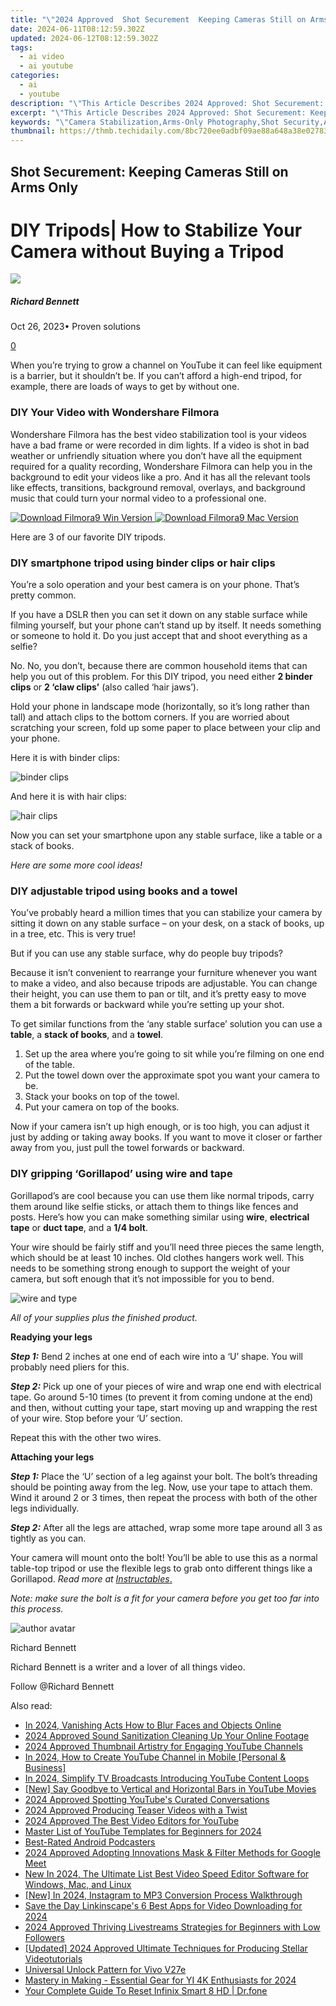```yaml
---
title: "\"2024 Approved  Shot Securement  Keeping Cameras Still on Arms Only\""
date: 2024-06-11T08:12:59.302Z
updated: 2024-06-12T08:12:59.302Z
tags:
  - ai video
  - ai youtube
categories:
  - ai
  - youtube
description: "\"This Article Describes 2024 Approved: Shot Securement: Keeping Cameras Still on Arms Only\""
excerpt: "\"This Article Describes 2024 Approved: Shot Securement: Keeping Cameras Still on Arms Only\""
keywords: "\"Camera Stabilization,Arms-Only Photography,Shot Security,Anti-Shake Techniques,Secure Cam Shooting,Steady Arm Photos,Optimal Image Capturing\""
thumbnail: https://thmb.techidaily.com/8bc720ee0adbf09ae88a648a38e027832e102c5d3884a2078035ea55eb60772c.jpg
---
```


## Shot Securement: Keeping Cameras Still on Arms Only

# DIY Tripods| How to Stabilize Your Camera without Buying a Tripod

![](https://images.wondershare.com/filmora/article-images/richard-bennett.jpg)

##### Richard Bennett

 Oct 26, 2023• Proven solutions

[0](#commentsBoxSeoTemplate)

When you’re trying to grow a channel on YouTube it can feel like equipment is a barrier, but it shouldn’t be. If you can’t afford a high-end tripod, for example, there are loads of ways to get by without one.

### DIY Your Video with Wondershare Filmora

Wondershare Filmora has the best video stabilization tool is your videos have a bad frame or were recorded in dim lights. If a video is shot in bad weather or unfriendly situation where you don’t have all the equipment required for a quality recording, Wondershare Filmora can help you in the background to edit your videos like a pro. And it has all the relevant tools like effects, transitions, background removal, overlays, and background music that could turn your normal video to a professional one.

[![Download Filmora9 Win Version](https://images.wondershare.com/filmora/guide/download-btn-win.jpg) ](https://tools.techidaily.com/wondershare/filmora/download/) [![Download Filmora9 Mac Version](https://images.wondershare.com/filmora/guide/download-btn-mac.jpg) ](https://tools.techidaily.com/wondershare/filmora/download/)

Here are 3 of our favorite DIY tripods.

### **DIY smartphone tripod using binder clips or hair clips**

You’re a solo operation and your best camera is on your phone. That’s pretty common.

If you have a DSLR then you can set it down on any stable surface while filming yourself, but your phone can’t stand up by itself. It needs something or someone to hold it. Do you just accept that and shoot everything as a selfie?

No. No, you don’t, because there are common household items that can help you out of this problem. For this DIY tripod, you need either **2 binder clips** or **2 ‘claw clips’** (also called ‘hair jaws’).

Hold your phone in landscape mode (horizontally, so it’s long rather than tall) and attach clips to the bottom corners. If you are worried about scratching your screen, fold up some paper to place between your clip and your phone.

Here it is with binder clips:

![binder clips](https://images.wondershare.com/filmora/article-images/binder-clips.jpg)

And here it is with hair clips:

![hair clips](https://images.wondershare.com/filmora/article-images/hair-clips.jpg)

Now you can set your smartphone upon any stable surface, like a table or a stack of books.

 _Here are some more cool ideas!_

### **DIY adjustable tripod using books and a towel**

You’ve probably heard a million times that you can stabilize your camera by sitting it down on any stable surface – on your desk, on a stack of books, up in a tree, etc. This is very true!

But if you can use any stable surface, why do people buy tripods?

Because it isn’t convenient to rearrange your furniture whenever you want to make a video, and also because tripods are adjustable. You can change their height, you can use them to pan or tilt, and it’s pretty easy to move them a bit forwards or backward while you’re setting up your shot.

To get similar functions from the ‘any stable surface’ solution you can use a **table**, a **stack of books**, and a **towel**.

1. Set up the area where you’re going to sit while you’re filming on one end of the table.
2. Put the towel down over the approximate spot you want your camera to be.
3. Stack your books on top of the towel.
4. Put your camera on top of the books.

Now if your camera isn’t up high enough, or is too high, you can adjust it just by adding or taking away books. If you want to move it closer or farther away from you, just pull the towel forwards or backward.

### **DIY gripping ‘Gorillapod’ using wire and tape**

Gorillapod’s are cool because you can use them like normal tripods, carry them around like selfie sticks, or attach them to things like fences and posts. Here’s how you can make something similar using **wire**, **electrical tape** or **duct tape**, and a **1/4 bolt**.

Your wire should be fairly stiff and you’ll need three pieces the same length, which should be at least 10 inches. Old clothes hangers work well. This needs to be something strong enough to support the weight of your camera, but soft enough that it’s not impossible for you to bend.

 ![wire and type](https://images.wondershare.com/filmora/article-images/wire-and-type.jpg)

_All of your supplies plus the finished product._

**Readying your legs**

**_Step 1:_** Bend 2 inches at one end of each wire into a ‘U’ shape. You will probably need pliers for this.

**_Step 2:_** Pick up one of your pieces of wire and wrap one end with electrical tape. Go around 5-10 times (to prevent it from coming undone at the end) and then, without cutting your tape, start moving up and wrapping the rest of your wire. Stop before your ‘U’ section.

Repeat this with the other two wires.

 **Attaching your legs**

_**Step 1:**_ Place the ‘U’ section of a leg against your bolt. The bolt’s threading should be pointing away from the leg. Now, use your tape to attach them. Wind it around 2 or 3 times, then repeat the process with both of the other legs individually.

_**Step 2:**_ After all the legs are attached, wrap some more tape around all 3 as tightly as you can.

 Your camera will mount onto the bolt! You’ll be able to use this as a normal table-top tripod or use the flexible legs to grab onto different things like a Gorillapod. _Read more at_ [_Instructables_.](http://www.instructables.com/id/Pocket-Tripod/)

_Note: make sure the bolt is a fit for your camera before you get too far into this process._

![author avatar](https://images.wondershare.com/filmora/article-images/richard-bennett.jpg)

Richard Bennett

Richard Bennett is a writer and a lover of all things video.

Follow @Richard Bennett

<span class="atpl-alsoreadstyle">Also read:</span>
<div><ul>
<li><a href="https://youtube-stream.techidaily.com/in-2024-vanishing-acts-how-to-blur-faces-and-objects-online/"><u>In 2024, Vanishing Acts  How to Blur Faces and Objects Online</u></a></li>
<li><a href="https://youtube-stream.techidaily.com/2024-approved-sound-sanitization-cleaning-up-your-online-footage/"><u>2024 Approved  Sound Sanitization  Cleaning Up Your Online Footage</u></a></li>
<li><a href="https://youtube-stream.techidaily.com/2024-approved-thumbnail-artistry-for-engaging-youtube-channels/"><u>2024 Approved  Thumbnail Artistry for Engaging YouTube Channels</u></a></li>
<li><a href="https://youtube-stream.techidaily.com/in-2024-how-to-create-youtube-channel-in-mobile-personal-and-business/"><u>In 2024, How to Create YouTube Channel in Mobile [Personal & Business]</u></a></li>
<li><a href="https://youtube-stream.techidaily.com/in-2024-simplify-tv-broadcasts-introducing-youtube-content-loops/"><u>In 2024, Simplify TV Broadcasts  Introducing YouTube Content Loops</u></a></li>
<li><a href="https://youtube-stream.techidaily.com/new-say-goodbye-to-vertical-and-horizontal-bars-in-youtube-movies/"><u>[New] Say Goodbye to Vertical and Horizontal Bars in YouTube Movies</u></a></li>
<li><a href="https://youtube-stream.techidaily.com/2024-approved-spotting-youtubes-curated-conversations/"><u>2024 Approved  Spotting YouTube's Curated Conversations</u></a></li>
<li><a href="https://youtube-stream.techidaily.com/2024-approved-producing-teaser-videos-with-a-twist/"><u>2024 Approved  Producing Teaser Videos with a Twist</u></a></li>
<li><a href="https://youtube-stream.techidaily.com/2024-approved-the-best-video-editors-for-youtube/"><u>2024 Approved  The Best Video Editors for YouTube</u></a></li>
<li><a href="https://youtube-stream.techidaily.com/master-list-of-youtube-templates-for-beginners-for-2024/"><u>Master List of YouTube Templates for Beginners for 2024</u></a></li>
<li><a href="https://extra-information.techidaily.com/best-rated-android-podcasters/"><u>Best-Rated Android Podcasters</u></a></li>
<li><a href="https://screen-sharing-recording.techidaily.com/2024-approved-adopting-innovations-mask-and-filter-methods-for-google-meet/"><u>2024 Approved  Adopting Innovations  Mask & Filter Methods for Google Meet</u></a></li>
<li><a href="https://ai-driven-video-production.techidaily.com/new-in-2024-the-ultimate-list-best-video-speed-editor-software-for-windows-mac-and-linux/"><u>New In 2024, The Ultimate List Best Video Speed Editor Software for Windows, Mac, and Linux</u></a></li>
<li><a href="https://instagram-video-files.techidaily.com/new-in-2024-instagram-to-mp3-conversion-process-walkthrough/"><u>[New] In 2024, Instagram to MP3 Conversion Process Walkthrough</u></a></li>
<li><a href="https://extra-approaches.techidaily.com/save-the-day-linkinscapes-6-best-apps-for-video-downloading-for-2024/"><u>Save the Day  Linkinscape's 6 Best Apps for Video Downloading for 2024</u></a></li>
<li><a href="https://some-tips.techidaily.com/2024-approved-thriving-livestreams-strategies-for-beginners-with-low-followers/"><u>2024 Approved  Thriving Livestreams  Strategies for Beginners with Low Followers</u></a></li>
<li><a href="https://desktop-recording.techidaily.com/updated-2024-approved-ultimate-techniques-for-producing-stellar-videotutorials/"><u>[Updated] 2024 Approved  Ultimate Techniques for Producing Stellar Videotutorials</u></a></li>
<li><a href="https://android-unlock.techidaily.com/universal-unlock-pattern-for-vivo-v27e-by-drfone-android/"><u>Universal Unlock Pattern for Vivo V27e</u></a></li>
<li><a href="https://extra-skills.techidaily.com/mastery-in-making-essential-gear-for-yi-4k-enthusiasts-for-2024/"><u>Mastery in Making - Essential Gear for YI 4K Enthusiasts for 2024</u></a></li>
<li><a href="https://techidaily.com/your-complete-guide-to-reset-infinix-smart-8-hd-drfone-by-drfone-reset-android-reset-android/"><u>Your Complete Guide To Reset Infinix Smart 8 HD | Dr.fone</u></a></li>
</ul></div>

<ins class="adsbygoogle"
      style="display:block"
      data-ad-client="ca-pub-7571918770474297"
      data-ad-slot="8358498916"
      data-ad-format="auto"
      data-full-width-responsive="true"></ins>